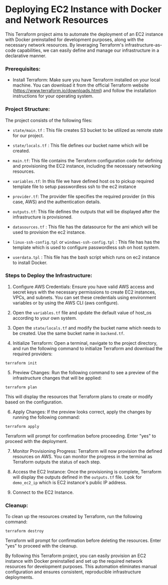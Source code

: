 # Deploying EC2 Instance with Docker and Network Resources

This Terraform project aims to automate the deployment of an EC2 instance with Docker preinstalled for development purposes, along with the necessary network resources. By leveraging Terraform's infrastructure-as-code capabilities, we can easily define and manage our infrastructure in a declarative manner.

### Prerequisites:

* Install Terraform: Make sure you have Terraform installed on your local machine. You can download it from the official Terraform website (https://www.terraform.io/downloads.html) and follow the installation instructions for your operating system.

### Project Structure:

The project consists of the following files:

* `state/main.tf` : This file creates S3 bucket to be utilized as remote state for our project.

* `state/locals.tf` : This file defines our bucket name which will be created.

* `main.tf`: This file contains the Terraform configuration code for defining and provisioning the EC2 instance, including the necessary networking resources.

* `variables.tf`: In this file we have defined host os to pickup required template file to setup passwordless ssh to the ec2 instance

* `provider.tf`: The provider file specifies the required provider (in this case, AWS) and the authentication details.

* `outputs.tf`: This file defines the outputs that will be displayed after the infrastructure is provisioned.

* `datasources.tf` : This file has the datasource for the ami which will be used to provision the ec2 instance.

* `linux-ssh-config.tpl` or `windows-ssh-config.tpl` : This file has has the template which is used to configure passwordless ssh on host system.

* `userdata.tpl` : This file has the bash script which runs on ec2 instance to install Docker.

### Steps to Deploy the Infrastructure:

1. Configure AWS Credentials: Ensure you have valid AWS access and secret keys with the necessary permissions to create EC2 instances, VPCs, and subnets. You can set these credentials using environment variables or by using the AWS CLI (aws configure).

2. Open the `variables.tf` file and update the default value of host_os according to your own system. 

3. Open the `state/locals.tf` and modify the bucket name which needs to be created. Use the same bucket name in `backend.tf`.

4. Initialize Terraform: Open a terminal, navigate to the project directory, and run the following command to initialize Terraform and download the required providers:

```HCL
terraform init
```

5. Preview Changes: Run the following command to see a preview of the infrastructure changes that will be applied:

```HCL
terraform plan
```
This will display the resources that Terraform plans to create or modify based on the configuration.

6. Apply Changes: If the preview looks correct, apply the changes by running the following command:

```HCL
terraform apply
```
Terraform will prompt for confirmation before proceeding. Enter "yes" to proceed with the deployment.

7. Monitor Provisioning Progress: Terraform will now provision the defined resources on AWS. You can monitor the progress in the terminal as Terraform outputs the status of each step.

8. Access the EC2 Instance: Once the provisioning is complete, Terraform will display the outputs defined in the `outputs.tf` file. Look for `demo_ec2_ip` which is EC2 instance's public IP address.

9. Connect to the EC2 Instance.

### Cleanup:

To clean up the resources created by Terraform, run the following command:

```HCL
terraform destroy
```

Terraform will prompt for confirmation before deleting the resources. Enter "yes" to proceed with the cleanup.

By following this Terraform project, you can easily provision an EC2 instance with Docker preinstalled and set up the required network resources for development purposes. This automation eliminates manual configuration and ensures consistent, reproducible infrastructure deployments.